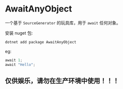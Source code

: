 ﻿# AwaitAnyObject

一个基于 `SourceGenerator` 的玩具库，用于 `await` 任何对象。

安装 nuget 包:
```cmd
dotnet add package AwaitAnyObject
```

eg: 
```C#
await 1;
await "Hello";
```

## 仅供娱乐，请勿在生产环境中使用！！！
